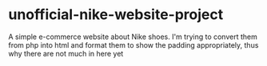 # unofficial-nike-website-project

A simple e-commerce website about Nike shoes. I'm trying to convert them from php into html and format them to show the padding appropriately, thus why there are not much in here yet
